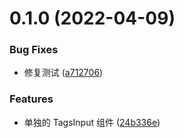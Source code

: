 # 0.1.0 (2022-04-09)


### Bug Fixes

* 修复测试 ([a712706](https://github.com/limaofeng/asany-tags-input/commit/a7127060480a0558d4b524dbee977c5a74d8d900))


### Features

* 单独的 TagsInput 组件 ([24b336e](https://github.com/limaofeng/asany-tags-input/commit/24b336e7a7e39bdaccefdf04e32259c66cf4c0cb))



